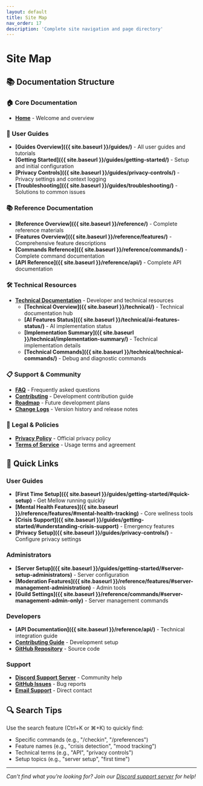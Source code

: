 ```yaml
---
layout: default
title: Site Map
nav_order: 17
description: 'Complete site navigation and page directory'
---
```


# Site Map

## 📚 Documentation Structure

### 🏠 Core Documentation

-   **[Home](/)** - Welcome and overview

### 📖 User Guides

-   **[Guides Overview]({{ site.baseurl }}/guides/)** - All user guides and tutorials
-   **[Getting Started]({{ site.baseurl }}/guides/getting-started/)** - Setup and initial configuration
-   **[Privacy Controls]({{ site.baseurl }}/guides/privacy-controls/)** - Privacy settings and context logging
-   **[Troubleshooting]({{ site.baseurl }}/guides/troubleshooting/)** - Solutions to common issues

### 📚 Reference Documentation

-   **[Reference Overview]({{ site.baseurl }}/reference/)** - Complete reference materials
-   **[Features Overview]({{ site.baseurl }}/reference/features/)** - Comprehensive feature descriptions
-   **[Commands Reference]({{ site.baseurl }}/reference/commands/)** - Complete command documentation
-   **[API Reference]({{ site.baseurl }}/reference/api/)** - Complete API documentation

### 🛠️ Technical Resources

-   **[Technical Documentation](technical.md)** - Developer and technical resources
    -   **[Technical Overview]({{ site.baseurl }}/technical/)** - Technical documentation hub
    -   **[AI Features Status]({{ site.baseurl }}/technical/ai-features-status/)** - AI implementation status
    -   **[Implementation Summary]({{ site.baseurl }}/technical/implementation-summary/)** - Technical implementation details
    -   **[Technical Commands]({{ site.baseurl }}/technical/technical-commands/)** - Debug and diagnostic commands

### 📋 Support & Community

-   **[FAQ](faq.md)** - Frequently asked questions
-   **[Contributing](contributing.md)** - Development contribution guide
-   **[Roadmap](roadmap.md)** - Future development plans
-   **[Change Logs](changelog.md)** - Version history and release notes

### 📄 Legal & Policies

-   **[Privacy Policy](privacy-policy.md)** - Official privacy policy
-   **[Terms of Service](terms-of-service.md)** - Usage terms and agreement

## 🔗 Quick Links

### User Guides

-   **[First Time Setup]({{ site.baseurl }}/guides/getting-started/#quick-setup)** - Get Mellow running quickly
-   **[Mental Health Features]({{ site.baseurl }}/reference/features/#mental-health-tracking)** - Core wellness tools
-   **[Crisis Support]({{ site.baseurl }}/guides/getting-started/#understanding-crisis-support)** - Emergency features
-   **[Privacy Setup]({{ site.baseurl }}/guides/privacy-controls/)** - Configure privacy settings

### Administrators

-   **[Server Setup]({{ site.baseurl }}/guides/getting-started/#server-setup-administrators)** - Server configuration
-   **[Moderation Features]({{ site.baseurl }}/reference/features/#server-management-administration)** - Admin tools
-   **[Guild Settings]({{ site.baseurl }}/reference/commands/#server-management-admin-only)** - Server management commands

### Developers

-   **[API Documentation]({{ site.baseurl }}/reference/api/)** - Technical integration guide
-   **[Contributing Guide](contributing.md)** - Development setup
-   **[GitHub Repository](https://github.com/ThingSpace/Mellow)** - Source code

### Support

-   **[Discord Support Server](https://discord.gg/C3ZuXPP7Hc)** - Community help
-   **[GitHub Issues](https://github.com/ThingSpace/Mellow/issues)** - Bug reports
-   **[Email Support](mailto:support@athing.space)** - Direct contact

## 🔍 Search Tips

Use the search feature (Ctrl+K or ⌘+K) to quickly find:

-   Specific commands (e.g., "/checkin", "/preferences")
-   Feature names (e.g., "crisis detection", "mood tracking")
-   Technical terms (e.g., "API", "privacy controls")
-   Setup topics (e.g., "server setup", "first time")

---

_Can't find what you're looking for? Join our [Discord support server](https://discord.gg/C3ZuXPP7Hc) for help!_
